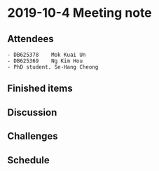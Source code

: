 # 2019-10-4 Meeting note
## Attendees
    - DB625378    Mok Kuai Un
    - DB625369    Ng Kim Hou
    - PhD student. Se-Hang Cheong

## Finished items

## Discussion
    
## Challenges

## Schedule


